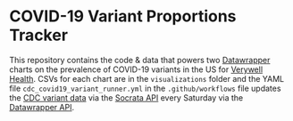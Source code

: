 # COVID-19 Variant Proportions Tracker

This repository contains the code & data that powers two [Datawrapper](https://www.datawrapper.de/) charts on the prevalence of COVID-19 variants in the US for [Verywell Health](https://www.verywellhealth.com/covid-variants-timeline-6741198). CSVs for each chart are in the `visualizations` folder and the YAML file `cdc_covid19_variant_runner.yml` in the `.github/workflows` file updates the [CDC variant data](https://covid.cdc.gov/covid-data-tracker/#variant-proportions) via the [Socrata API](https://data.cdc.gov/Laboratory-Surveillance/SARS-CoV-2-Variant-Proportions/jr58-6ysp) every Saturday via the [Datawrapper API](https://developer.datawrapper.de/reference/introduction).






